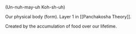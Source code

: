 (Un-nuh-may-uh Koh-sh-uh)

Our physical body (form). Layer 1 in [[Panchakosha Theory]].

Created by the accumulation of food over our lifetime.